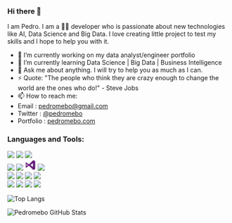 ### Hi there 👋


I am Pedro. I am a 👨‍💻 developer who is passionate about new technologies like AI, Data Science and Big Data. I love creating little project to test my skills and I hope to help you with it.

- 🔭 I’m currently working on my data analyst/engineer portfolio
- 🌱 I’m currently learning Data Science | Big Data | Business Intelligence
- 💬 Ask me about anything. I will try to help you as much as I can.
- ⚡ Quote: "The people who think they are crazy enough to change the world are the ones who do!" - Steve Jobs
- 📫 How to reach me:
- Email : pedromebo@gmail.com
- Twitter : [@pedromebo](https://twitter.com/pedromebo)
- Portfolio : [pedromebo.com](https://pedromebo.com) 

### Languages and Tools:
  <code><img width="10%" src="https://www.vectorlogo.zone/logos/unity3d/unity3d-ar21.svg"></code>
  <code><img width="10%" src="https://www.vectorlogo.zone/logos/visualstudio_code/visualstudio_code-ar21.svg"></code>
  <code><img width="20%" src="https://upload.wikimedia.org/wikipedia/de/9/9e/Google_play-Logo.svg"></code>
  <br />
  <code><img width="5%" src="https://raw.githubusercontent.com/detain/svg-logos/780f25886640cef088af994181646db2f6b1a3f8/svg/unreal-1.svg"></code>
  <code><img width="10%" src="https://upload.wikimedia.org/wikipedia/de/c/c9/Fmod-logo.svg"></code>
  <code><img width="5%" src="https://raw.githubusercontent.com/gilbarbara/logos/804dc257b59e144eaca5bc6ffd16949752c6f789/logos/visual-studio.svg"></code>
  <code><img width="5%" src="https://raw.githubusercontent.com/detain/svg-logos/780f25886640cef088af994181646db2f6b1a3f8/svg/google-analytics-1.svg"></code>
  <br />
  <code><img width="10%" src="https://upload.wikimedia.org/wikipedia/fr/2/21/OpenGL_logo.svg"></code>
  <code><img width="10%" src="https://www.vectorlogo.zone/logos/python/python-ar21.svg"></code>
  <code><img width="10%" src="https://www.vectorlogo.zone/logos/numpy/numpy-ar21.svg"></code>
  <code><img width="10%" src="https://www.vectorlogo.zone/logos/pytorch/pytorch-ar21.svg"></code>
  <br />
  <code><img width="10%" src="https://www.vectorlogo.zone/logos/tensorflow/tensorflow-ar21.svg"></code>
  <code><img width="10%" src="https://www.vectorlogo.zone/logos/jupyter/jupyter-ar21.svg"></code>
  <code><img width="10%" src="https://www.vectorlogo.zone/logos/mysql/mysql-ar21.svg"></code>
  <code><img width="10%" src="https://www.vectorlogo.zone/logos/github/github-ar21.svg"></code>

![Top Langs](https://github-readme-stats.vercel.app/api/top-langs/?username=pedromebo&layout=compact)

![Pedromebo GitHub Stats](https://github-readme-stats.vercel.app/api?username=pedromebo&hide=["stars"]&show_icons=true)

